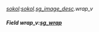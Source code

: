 _[sokol](../../modules/sokol/sokol-module.md):[sokol](../../modules/sokol/sokol-module.md).[sg\_image\_desc](../../modules/sokol/sokol-sg_image_desc.md).wrap\_v_
##### Field wrap\_v:[sg_wrap](../../modules/sokol/sokol-sg_wrap.md)
